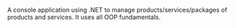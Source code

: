 A console application using .NET to manage products/services/packages of products and services. It uses all OOP fundamentals.
